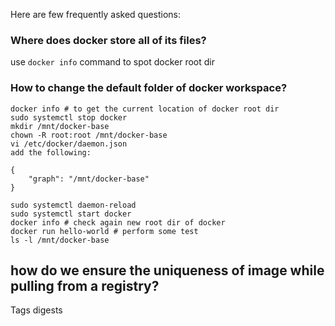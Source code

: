
Here are few frequently asked questions:

### Where does docker store all of its files?
use `docker info`  command to spot docker root dir 
### How to change the default folder of docker workspace?
```
docker info # to get the current location of docker root dir
sudo systemctl stop docker
mkdir /mnt/docker-base
chown -R root:root /mnt/docker-base
vi /etc/docker/daemon.json
add the following:

{
    "graph": "/mnt/docker-base"
}

sudo systemctl daemon-reload
sudo systemctl start docker
docker info # check again new root dir of docker
docker run hello-world # perform some test
ls -l /mnt/docker-base
```

## how do we ensure the uniqueness of image while pulling from a registry?
Tags
digests
